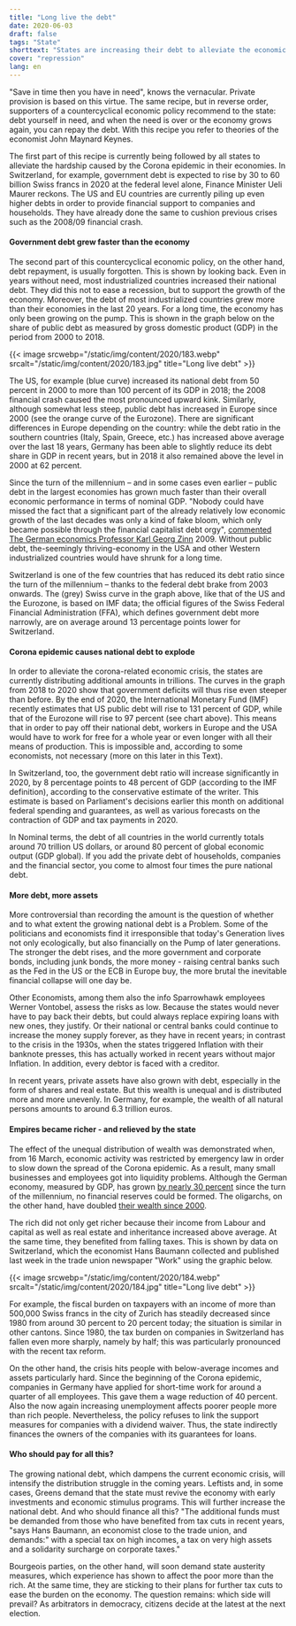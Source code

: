 ```yaml
---
title: "Long live the debt"
date: 2020-06-03
draft: false
tags: "State"
shorttext: "States are increasing their debt to alleviate the economic crisis following the Corona epidemic. They have been doing the same for 20 years."
cover: "repression"
lang: en
---
```


"Save in time then you have in need", knows the vernacular. Private provision is based on this virtue. The same recipe, but in reverse order, supporters of a countercyclical economic policy recommend to the state: debt yourself in need, and when the need is over or the economy grows again, you can repay the debt. With this recipe you refer to theories of the economist John Maynard Keynes.

The first part of this recipe is currently being followed by all states to alleviate the hardship caused by the Corona epidemic in their economies. In Switzerland, for example, government debt is expected to rise by 30 to 60 billion Swiss francs in 2020 at the federal level alone, Finance Minister Ueli Maurer reckons. The US and EU countries are currently piling up even higher debts in order to provide financial support to companies and households. They have already done the same to cushion previous crises such as the 2008/09 financial crash.

#### Government debt grew faster than the economy

The second part of this countercyclical economic policy, on the other hand, debt repayment, is usually forgotten. This is shown by looking back. Even in years without need, most industrialized countries increased their national debt. They did this not to ease a recession, but to support the growth of the economy. Moreover, the debt of most industrialized countries grew more than their economies in the last 20 years. For a long time, the economy has only been growing on the pump. This is shown in the graph below on the share of public debt as measured by gross domestic product (GDP) in the period from 2000 to 2018.

{{< image srcwebp="/static/img/content/2020/183.webp" srcalt="/static/img/content/2020/183.jpg" title="Long live debt" >}}

The US, for example (blue curve) increased its national debt from 50 percent in 2000 to more than 100 percent of its GDP in 2018; the 2008 financial crash caused the most pronounced upward kink. Similarly, although somewhat less steep, public debt has increased in Europe since 2000 (see the orange curve of the Eurozone). There are significant differences in Europe depending on the country: while the debt ratio in the southern countries (Italy, Spain, Greece, etc.) has increased above average over the last 18 years, Germany has been able to slightly reduce its debt share in GDP in recent years, but in 2018 it also remained above the level in 2000 at 62 percent.

Since the turn of the millennium – and in some cases even earlier – public debt in the largest economies has grown much faster than their overall economic performance in terms of nominal GDP. "Nobody could have missed the fact that a significant part of the already relatively low economic growth of the last decades was only a kind of fake bloom, which only became possible through the financial capitalist debt orgy", [commented The German economics Professor Karl Georg Zinn](https://monde-diplomatique.de/artikel/!634239 "SÄTTIGUNG ODER ZWEI GRENZEN DES WACHSTUMS") 2009. Without public debt, the-seemingly thriving-economy in the USA and other Western industrialized countries would have shrunk for a long time.

Switzerland is one of the few countries that has reduced its debt ratio since the turn of the millennium – thanks to the federal debt brake from 2003 onwards. The (grey) Swiss curve in the graph above, like that of the US and the Eurozone, is based on IMF data; the official figures of the Swiss Federal Financial Administration (FFA), which defines government debt more narrowly, are on average around 13 percentage points lower for Switzerland.

#### Corona epidemic causes national debt to explode

In order to alleviate the corona-related economic crisis, the states are currently distributing additional amounts in trillions. The curves in the graph from 2018 to 2020 show that government deficits will thus rise even steeper than before. By the end of 2020, the International Monetary Fund (IMF) recently estimates that US public debt will rise to 131 percent of GDP, while that of the Eurozone will rise to 97 percent (see chart above). This means that in order to pay off their national debt, workers in Europe and the USA would have to work for free for a whole year or even longer with all their means of production. This is impossible and, according to some economists, not necessary (more on this later in this Text).

In Switzerland, too, the government debt ratio will increase significantly in 2020, by 8 percentage points to 48 percent of GDP (according to the IMF definition), according to the conservative estimate of the writer. This estimate is based on Parliament's decisions earlier this month on additional federal spending and guarantees, as well as various forecasts on the contraction of GDP and tax payments in 2020.

In Nominal terms, the debt of all countries in the world currently totals around 70 trillion US dollars, or around 80 percent of global economic output (GDP global). If you add the private debt of households, companies and the financial sector, you come to almost four times the pure national debt.

#### More debt, more assets

More controversial than recording the amount is the question of whether and to what extent the growing national debt is a Problem. Some of the politicians and economists find it irresponsible that today's Generation lives not only ecologically, but also financially on the Pump of later generations. The stronger the debt rises, and the more government and corporate bonds, including junk bonds, the more money - raising central banks such as the Fed in the US or the ECB in Europe buy, the more brutal the inevitable financial collapse will one day be.

Other Economists, among them also the info Sparrowhawk employees Werner Vontobel, assess the risks as low. Because the states would never have to pay back their debts, but could always replace expiring loans with new ones, they justify. Or their national or central banks could continue to increase the money supply forever, as they have in recent years; in contrast to the crisis in the 1930s, when the states triggered Inflation with their banknote presses, this has actually worked in recent years without major Inflation. In addition, every debtor is faced with a creditor.

In recent years, private assets have also grown with debt, especially in the form of shares and real estate. But this wealth is unequal and is distributed more and more unevenly. In Germany, for example, the wealth of all natural persons amounts to around 6.3 trillion euros.

#### Empires became richer - and relieved by the state

The effect of the unequal distribution of wealth was demonstrated when, from 16 March, economic activity was restricted by emergency law in order to slow down the spread of the Corona epidemic. As a result, many small businesses and employees got into liquidity problems. Although the German economy, measured by GDP, has grown [by nearly 30 percent](/static/downloads/wsi_vm_vb_2017_bip.pdf "BRUTTOINLANDSPRODUKT IN DEUTSCHLAND, 1992–2017") since the turn of the millennium, no financial reserves could be formed. The oligarchs, on the other hand, have doubled [their wealth since 2000](https://www.handelsblatt.com/politik/deutschland/vermoegen-studie-zeigt-die-reichsten-50-prozent-werden-immer-reicher-arme-bleiben-arm/25637446.html?ticket=ST-203421-b5pQEF6SAzgXNR1wtA4m-ap2 "Studie zeigt: Die reichsten 50 Prozent werden immer reicher, Arme bleiben arm").

The rich did not only get richer because their income from Labour and capital as well as real estate and inheritance increased above average. At the same time, they benefited from falling taxes. This is shown by data on Switzerland, which the economist Hans Baumann collected and published last week in the trade union newspaper "Work" using the graphic below.

{{< image srcwebp="/static/img/content/2020/184.webp" srcalt="/static/img/content/2020/184.jpg" title="Long live debt" >}}

For example, the fiscal burden on taxpayers with an income of more than 500,000 Swiss francs in the city of Zurich has steadily decreased since 1980 from around 30 percent to 20 percent today; the situation is similar in other cantons. Since 1980, the tax burden on companies in Switzerland has fallen even more sharply, namely by half; this was particularly pronounced with the recent tax reform.

On the other hand, the crisis hits people with below-average incomes and assets particularly hard. Since the beginning of the Corona epidemic, companies in Germany have applied for short-time work for around a quarter of all employees. This gave them a wage reduction of 40 percent. Also the now again increasing unemployment affects poorer people more than rich people. Nevertheless, the policy refuses to link the support measures for companies with a dividend waiver. Thus, the state indirectly finances the owners of the companies with its guarantees for loans.

#### Who should pay for all this?

The growing national debt, which dampens the current economic crisis, will intensify the distribution struggle in the coming years. Leftists and, in some cases, Greens demand that the state must revive the economy with early investments and economic stimulus programs. This will further increase the national debt. And who should finance all this? "The additional funds must be demanded from those who have benefited from tax cuts in recent years, "says Hans Baumann, an economist close to the trade union, and demands:" with a special tax on high incomes, a tax on very high assets and a solidarity surcharge on corporate taxes."

Bourgeois parties, on the other hand, will soon demand state austerity measures, which experience has shown to affect the poor more than the rich. At the same time, they are sticking to their plans for further tax cuts to ease the burden on the economy. The question remains: which side will prevail? As arbitrators in democracy, citizens decide at the latest at the next election.

